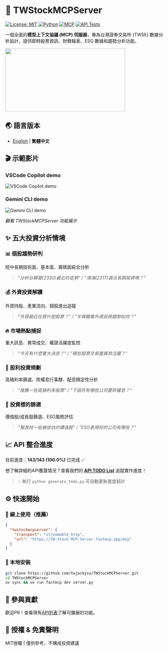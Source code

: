 # 🚀 TWStockMCPServer

[![License: MIT](https://img.shields.io/badge/License-MIT-yellow.svg)](https://opensource.org/licenses/MIT)
[![Python](https://img.shields.io/badge/python-3.13+-blue.svg)](https://www.python.org/downloads/)
[![MCP](https://img.shields.io/badge/MCP-Compatible-green.svg)](https://modelcontextprotocol.io/)
[![API Tests](https://github.com/twjackysu/TWStockMCPServer/actions/workflows/api-tests.yml/badge.svg)](https://github.com/twjackysu/TWStockMCPServer/actions/workflows/api-tests.yml)

一個全面的**模型上下文協議 (MCP) 伺服器**，專為台灣證券交易所 (TWSE) 數據分析設計，提供即時股票資訊、財務報表、ESG 數據和趨勢分析功能。

<a href="https://glama.ai/mcp/servers/@twjackysu/TWSEMCPServer">
  <img width="380" height="200" src="https://glama.ai/mcp/servers/@twjackysu/TWSEMCPServer/badge" />
</a>

## 🌏 語言版本

- [English](README_en-us.md) | **繁體中文**

## 🎬 示範影片

### VSCode Copilot demo
![VSCode Copilot demo](./staticFiles/sample-ezgif.com-resize.gif)

### Gemini CLI demo
![Gemini CLI demo](./staticFiles/gemini-cli-demo.gif)

*觀看 TWStockMCPServer 功能展示*

## ✨ 五大投資分析情境

### 📊 **個股趨勢研判**
短中長期技術面、基本面、籌碼面綜合分析
> *"分析台積電(2330)最近的走勢" / "鴻海(2317)適合長期投資嗎？"*

### 💰 **外資投資解讀**
外資持股、產業流向、個股進出追蹤
> *"外資最近在買什麼股票？" / "半導體業外資投資趨勢如何？"*

### 🔥 **市場熱點捕捉**
重大訊息、異常成交、權證活躍度監控
> *"今天有什麼重大消息？" / "哪些股票交易量異常活躍？"*

### 💎 **股利投資規劃**
高殖利率篩選、除權息行事曆、配息穩定性分析
> *"推薦一些高殖利率股票" / "下個月有哪些公司要除權息？"*

### 🎯 **投資標的篩選**
價值股/成長股篩選、ESG風險評估
> *"幫我找一些被低估的價值股" / "ESG表現好的公司有哪些？"*

## 📈 API 整合進度

目前進度：**143/143 (100.0%)** 已完成 ✅

想了解詳細的API覆蓋情況？查看我們的 **[API TODO List](API_TODO.md)** 追蹤實作進度！

> 💡 執行 `python generate_todo.py` 可自動更新進度統計

## ⚙️ 快速開始

### 🚀 線上使用（推薦）
```json
{
  "twstockmcpserver": {
    "transport": "streamable_http",
    "url": "https://TW-Stock-MCP-Server.fastmcp.app/mcp"
  }
}
```

### 🔧 本地安裝
```bash
git clone https://github.com/twjackysu/TWStockMCPServer.git
cd TWStockMCPServer
uv sync && uv run fastmcp dev server.py
```

## 🤝 參與貢獻
歡迎PR！查看現有[API列表](API_TODO.md)了解可擴展的功能。

## 📄 授權 & 免責聲明
MIT授權 | 僅供參考，不構成投資建議

